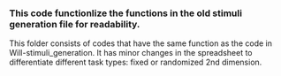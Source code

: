 ### This code functionlize the functions in the old stimuli generation file for readability.
This folder consists of codes that have the same function as the code in Will-stimuli_generation. 
It has minor changes in the spreadsheet to differentiate different task types: fixed or randomized 2nd dimension.
